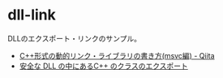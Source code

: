 # dll-link

DLLのエクスポート・リンクのサンプル。

- [C++形式の動的リンク・ライブラリの書き方(msvc編) - Qiita](https://qiita.com/Chironian/items/462a3bdf271d5f0b00b6)
- [安全な DLL の中にあるC++ のクラスのエクスポート](http://www2s.biglobe.ne.jp/~ragnarok/program/win32/class_of_cpp_in_dll.htm)
